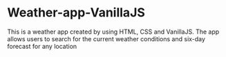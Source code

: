 # Weather-app-VanillaJS
This is a weather app created by using HTML, CSS and VanillaJS. The app allows users to search for the current weather conditions and six-day forecast for any location
